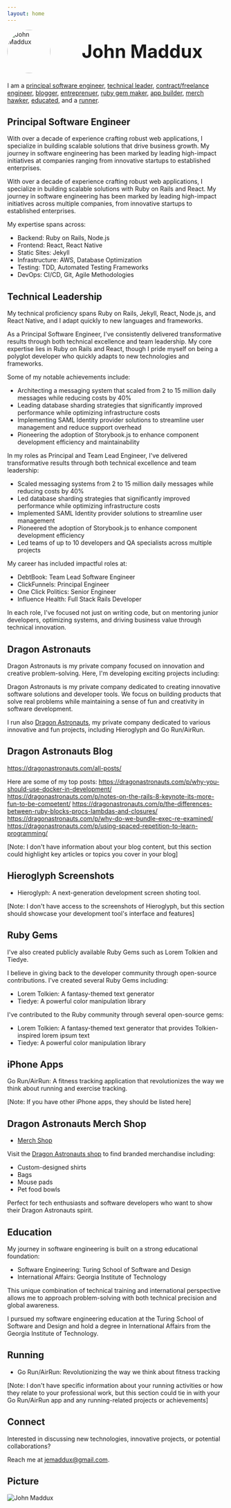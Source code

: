 ```yaml
---
layout: home
---
```


<div style="display: flex; align-items: center; margin-bottom: 20px;">
    <img src="/img/john.jpg" alt="John Maddux" width="100" height="100" style="margin-right: 20px; border-radius: 50%; object-fit: cover;">
    <div style="flex-grow: 1; text-align: center;">
      <h1 style="margin: 0; font-size: 3em;">John Maddux</h1>
    </div>
</div>

I am a [principal software engineer](#principal-software-engineer), [technical leader](#technical-leadership), [contract/freelance engineer](#dragon-astronauts), [blogger](#dragon-astronauts-blog), [entreprenuer](#hieroglyph-screenshots), [ruby gem maker](#ruby-gems), [app builder](#iphone-apps), [merch hawker](#dragon-astronauts-merch-shop), [educated](#education), and a [runner](#running).

## Principal Software Engineer

With over a decade of experience crafting robust web applications, I specialize in building scalable solutions that drive business growth. My journey in software engineering has been marked by leading high-impact initiatives at companies ranging from innovative startups to established enterprises.

With over a decade of experience crafting robust web applications, I specialize in building scalable solutions with Ruby on Rails and React. My journey in software engineering has been marked by leading high-impact initiatives across multiple companies, from innovative startups to established enterprises.

My expertise spans across:
- Backend: Ruby on Rails, Node.js
- Frontend: React, React Native
- Static Sites: Jekyll
- Infrastructure: AWS, Database Optimization
- Testing: TDD, Automated Testing Frameworks
- DevOps: CI/CD, Git, Agile Methodologies

## Technical Leadership
My technical proficiency spans Ruby on Rails, Jekyll, React, Node.js, and React Native, and I adapt quickly to new languages and frameworks.


As a Principal Software Engineer, I've consistently delivered transformative results through both technical excellence and team leadership. My core expertise lies in Ruby on Rails and React, though I pride myself on being a polyglot developer who quickly adapts to new technologies and frameworks.

Some of my notable achievements include:
- Architecting a messaging system that scaled from 2 to 15 million daily messages while reducing costs by 40%
- Leading database sharding strategies that significantly improved performance while optimizing infrastructure costs
- Implementing SAML Identity provider solutions to streamline user management and reduce support overhead
- Pioneering the adoption of Storybook.js to enhance component development efficiency and maintainability


In my roles as Principal and Team Lead Engineer, I've delivered transformative results through both technical excellence and team leadership:
- Scaled messaging systems from 2 to 15 million daily messages while reducing costs by 40%
- Led database sharding strategies that significantly improved performance while optimizing infrastructure costs
- Implemented SAML Identity provider solutions to streamline user management
- Pioneered the adoption of Storybook.js to enhance component development efficiency
- Led teams of up to 10 developers and QA specialists across multiple projects

My career has included impactful roles at:
- DebtBook: Team Lead Software Engineer
- ClickFunnels: Principal Engineer
- One Click Politics: Senior Engineer
- Influence Health: Full Stack Rails Developer

In each role, I've focused not just on writing code, but on mentoring junior developers, optimizing systems, and driving business value through technical innovation.


## Dragon Astronauts
Dragon Astronauts is my private company focused on innovation and creative problem-solving. Here, I'm developing exciting projects including:

Dragon Astronauts is my private company dedicated to creating innovative software solutions and developer tools. We focus on building products that solve real problems while maintaining a sense of fun and creativity in software development.

I run also [Dragon Astronauts](https://dragonastronauts.com), my private company dedicated to various innovative and fun projects, including Hieroglyph and Go Run/AirRun. 


## Dragon Astronauts Blog

https://dragonastronauts.com/all-posts/

Here are some of my top posts:
https://dragonastronauts.com/p/why-you-should-use-docker-in-development/
https://dragonastronauts.com/p/notes-on-the-rails-8-keynote-its-more-fun-to-be-competent/
https://dragonastronauts.com/p/the-differences-between-ruby-blocks-procs-lambdas-and-closures/
https://dragonastronauts.com/p/why-do-we-bundle-exec-re-examined/
https://dragonastronauts.com/p/using-spaced-repetition-to-learn-programming/


[Note: I don't have information about your blog content, but this section could highlight key articles or topics you cover in your blog]

## Hieroglyph Screenshots

- Hieroglyph: A next-generation development screen shoting tool.

[Note: I don't have access to the screenshots of Hieroglyph, but this section should showcase your development tool's interface and features]

## Ruby Gems
I've also created publicly available Ruby Gems such as Lorem Tolkien and Tiedye. 

I believe in giving back to the developer community through open-source contributions. I've created several Ruby Gems including:
- Lorem Tolkien: A fantasy-themed text generator
- Tiedye: A powerful color manipulation library

I've contributed to the Ruby community through several open-source gems:
- Lorem Tolkien: A fantasy-themed text generator that provides Tolkien-inspired lorem ipsum text
- Tiedye: A powerful color manipulation library

## iPhone Apps

Go Run/AirRun: A fitness tracking application that revolutionizes the way we think about running and exercise tracking.

[Note: If you have other iPhone apps, they should be listed here]

## Dragon Astronauts Merch Shop

- [Merch Shop](https://dragonastronauts.myshopify.com/)


Visit the [Dragon Astronauts shop](https://dragonastronauts.myshopify.com) to find branded merchandise including:
- Custom-designed shirts
- Bags
- Mouse pads
- Pet food bowls

Perfect for tech enthusiasts and software developers who want to show their Dragon Astronauts spirit.

## Education

My journey in software engineering is built on a strong educational foundation:
- Software Engineering: Turing School of Software and Design
- International Affairs: Georgia Institute of Technology

This unique combination of technical training and international perspective allows me to approach problem-solving with both technical precision and global awareness.

I pursued my software engineering education at the Turing School of Software and Design and hold a degree in International Affairs from the Georgia Institute of Technology.


## Running

- Go Run/AirRun: Revolutionizing the way we think about fitness tracking

[Note: I don't have specific information about your running activities or how they relate to your professional work, but this section could tie in with your Go Run/AirRun app and any running-related projects or achievements]


## Connect

Interested in discussing new technologies, innovative projects, or potential collaborations? 

Reach me at jemaddux@gmail.com.

## Picture

<img src="/img/john.jpg" alt="John Maddux"  style="border-radius: 5%;">
